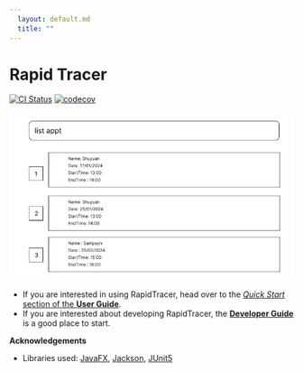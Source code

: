 ```yaml
---
  layout: default.md
  title: ""
---
```


# Rapid Tracer


[![CI Status](https://github.com/AY2324S2-CS2103T-T10-2/tp/workflows/Java%20CI/badge.svg)](https://github.com/AY2324S2-CS2103T-T10-2/tp/actions)
[![codecov](https://codecov.io/gh/AY2324S2-CS2103T-T10-2/tp/graph/badge.svg?token=1R92MZ3PFL)](https://codecov.io/gh/AY2324S2-CS2103T-T10-2/tp)

![Ui](images/Ui.png)

* If you are interested in using RapidTracer, head over to the [_Quick Start_ section of the **User Guide**](UserGuide.html#quick-start).
* If you are interested about developing RapidTracer, the [**Developer Guide**](DeveloperGuide.html) is a good place to start.


**Acknowledgements**

* Libraries used: [JavaFX](https://openjfx.io/), [Jackson](https://github.com/FasterXML/jackson), [JUnit5](https://github.com/junit-team/junit5)
